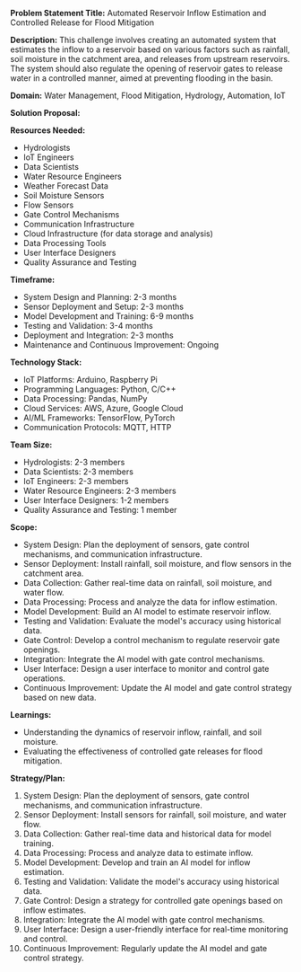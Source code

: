 **Problem Statement Title:** Automated Reservoir Inflow Estimation and Controlled Release for Flood Mitigation

**Description:** This challenge involves creating an automated system that estimates the inflow to a reservoir based on various factors such as rainfall, soil moisture in the catchment area, and releases from upstream reservoirs. The system should also regulate the opening of reservoir gates to release water in a controlled manner, aimed at preventing flooding in the basin.

**Domain:** Water Management, Flood Mitigation, Hydrology, Automation, IoT

**Solution Proposal:**

**Resources Needed:**
- Hydrologists
- IoT Engineers
- Data Scientists
- Water Resource Engineers
- Weather Forecast Data
- Soil Moisture Sensors
- Flow Sensors
- Gate Control Mechanisms
- Communication Infrastructure
- Cloud Infrastructure (for data storage and analysis)
- Data Processing Tools
- User Interface Designers
- Quality Assurance and Testing

**Timeframe:**
- System Design and Planning: 2-3 months
- Sensor Deployment and Setup: 2-3 months
- Model Development and Training: 6-9 months
- Testing and Validation: 3-4 months
- Deployment and Integration: 2-3 months
- Maintenance and Continuous Improvement: Ongoing

**Technology Stack:**
- IoT Platforms: Arduino, Raspberry Pi
- Programming Languages: Python, C/C++
- Data Processing: Pandas, NumPy
- Cloud Services: AWS, Azure, Google Cloud
- AI/ML Frameworks: TensorFlow, PyTorch
- Communication Protocols: MQTT, HTTP

**Team Size:**
- Hydrologists: 2-3 members
- Data Scientists: 2-3 members
- IoT Engineers: 2-3 members
- Water Resource Engineers: 2-3 members
- User Interface Designers: 1-2 members
- Quality Assurance and Testing: 1 member

**Scope:**
- System Design: Plan the deployment of sensors, gate control mechanisms, and communication infrastructure.
- Sensor Deployment: Install rainfall, soil moisture, and flow sensors in the catchment area.
- Data Collection: Gather real-time data on rainfall, soil moisture, and water flow.
- Data Processing: Process and analyze the data for inflow estimation.
- Model Development: Build an AI model to estimate reservoir inflow.
- Testing and Validation: Evaluate the model's accuracy using historical data.
- Gate Control: Develop a control mechanism to regulate reservoir gate openings.
- Integration: Integrate the AI model with gate control mechanisms.
- User Interface: Design a user interface to monitor and control gate operations.
- Continuous Improvement: Update the AI model and gate control strategy based on new data.

**Learnings:**
- Understanding the dynamics of reservoir inflow, rainfall, and soil moisture.
- Evaluating the effectiveness of controlled gate releases for flood mitigation.

**Strategy/Plan:**
1. System Design: Plan the deployment of sensors, gate control mechanisms, and communication infrastructure.
2. Sensor Deployment: Install sensors for rainfall, soil moisture, and water flow.
3. Data Collection: Gather real-time data and historical data for model training.
4. Data Processing: Process and analyze data to estimate inflow.
5. Model Development: Develop and train an AI model for inflow estimation.
6. Testing and Validation: Validate the model's accuracy using historical data.
7. Gate Control: Design a strategy for controlled gate openings based on inflow estimates.
8. Integration: Integrate the AI model with gate control mechanisms.
9. User Interface: Design a user-friendly interface for real-time monitoring and control.
10. Continuous Improvement: Regularly update the AI model and gate control strategy.